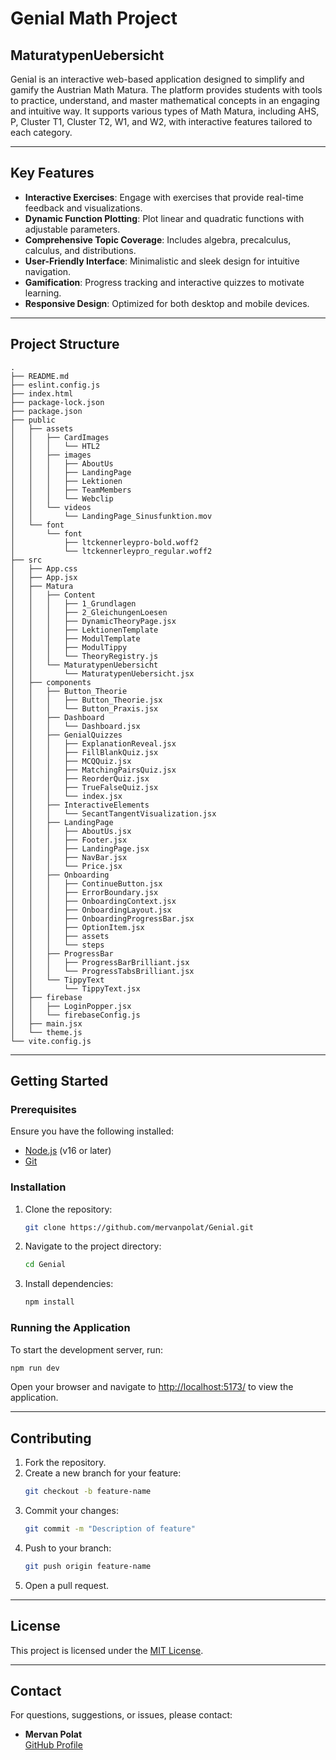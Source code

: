 # Genial Math Project

## MaturatypenUebersicht
Genial is an interactive web-based application designed to simplify and gamify the Austrian Math Matura. The platform provides students with tools to practice, understand, and master mathematical concepts in an engaging and intuitive way. It supports various types of Math Matura, including AHS, P, Cluster T1, Cluster T2, W1, and W2, with interactive features tailored to each category.

---

## Key Features

- **Interactive Exercises**: Engage with exercises that provide real-time feedback and visualizations.
- **Dynamic Function Plotting**: Plot linear and quadratic functions with adjustable parameters.
- **Comprehensive Topic Coverage**: Includes algebra, precalculus, calculus, and distributions.
- **User-Friendly Interface**: Minimalistic and sleek design for intuitive navigation.
- **Gamification**: Progress tracking and interactive quizzes to motivate learning.
- **Responsive Design**: Optimized for both desktop and mobile devices.

---

## Project Structure

```
.
├── README.md
├── eslint.config.js
├── index.html
├── package-lock.json
├── package.json
├── public
│   ├── assets
│   │   ├── CardImages
│   │   │   └── HTL2
│   │   ├── images
│   │   │   ├── AboutUs
│   │   │   ├── LandingPage
│   │   │   ├── Lektionen
│   │   │   ├── TeamMembers
│   │   │   └── Webclip
│   │   └── videos
│   │       └── LandingPage_Sinusfunktion.mov
│   └── font
│       └── font
│           ├── ltckennerleypro-bold.woff2
│           └── ltckennerleypro_regular.woff2
├── src
│   ├── App.css
│   ├── App.jsx
│   ├── Matura
│   │   ├── Content
│   │   │   ├── 1_Grundlagen
│   │   │   ├── 2_GleichungenLoesen
│   │   │   ├── DynamicTheoryPage.jsx
│   │   │   ├── LektionenTemplate
│   │   │   ├── ModulTemplate
│   │   │   ├── ModulTippy
│   │   │   └── TheoryRegistry.js
│   │   └── MaturatypenUebersicht
│   │       └── MaturatypenUebersicht.jsx
│   ├── components
│   │   ├── Button_Theorie
│   │   │   ├── Button_Theorie.jsx
│   │   │   └── Button_Praxis.jsx
│   │   ├── Dashboard
│   │   │   └── Dashboard.jsx
│   │   ├── GenialQuizzes
│   │   │   ├── ExplanationReveal.jsx
│   │   │   ├── FillBlankQuiz.jsx
│   │   │   ├── MCQQuiz.jsx
│   │   │   ├── MatchingPairsQuiz.jsx
│   │   │   ├── ReorderQuiz.jsx
│   │   │   ├── TrueFalseQuiz.jsx
│   │   │   └── index.jsx
│   │   ├── InteractiveElements
│   │   │   └── SecantTangentVisualization.jsx
│   │   ├── LandingPage
│   │   │   ├── AboutUs.jsx
│   │   │   ├── Footer.jsx
│   │   │   ├── LandingPage.jsx
│   │   │   ├── NavBar.jsx
│   │   │   └── Price.jsx
│   │   ├── Onboarding
│   │   │   ├── ContinueButton.jsx
│   │   │   ├── ErrorBoundary.jsx
│   │   │   ├── OnboardingContext.jsx
│   │   │   ├── OnboardingLayout.jsx
│   │   │   ├── OnboardingProgressBar.jsx
│   │   │   ├── OptionItem.jsx
│   │   │   ├── assets
│   │   │   └── steps
│   │   ├── ProgressBar
│   │   │   ├── ProgressBarBrilliant.jsx
│   │   │   └── ProgressTabsBrilliant.jsx
│   │   └── TippyText
│   │       └── TippyText.jsx
│   ├── firebase
│   │   ├── LoginPopper.jsx
│   │   └── firebaseConfig.js
│   ├── main.jsx
│   └── theme.js
└── vite.config.js
```

---

## Getting Started

### Prerequisites

Ensure you have the following installed:
- [Node.js](https://nodejs.org/) (v16 or later)
- [Git](https://git-scm.com/)

### Installation

1. Clone the repository:
   ```bash
   git clone https://github.com/mervanpolat/Genial.git
   ```
2. Navigate to the project directory:
   ```bash
   cd Genial
   ```
3. Install dependencies:
   ```bash
   npm install
   ```

### Running the Application

To start the development server, run:
```bash
npm run dev
```

Open your browser and navigate to [http://localhost:5173/](http://localhost:5173/) to view the application.

---

## Contributing

1. Fork the repository.
2. Create a new branch for your feature:
   ```bash
   git checkout -b feature-name
   ```
3. Commit your changes:
   ```bash
   git commit -m "Description of feature"
   ```
4. Push to your branch:
   ```bash
   git push origin feature-name
   ```
5. Open a pull request.

---

## License

This project is licensed under the [MIT License](LICENSE).

---

## Contact

For questions, suggestions, or issues, please contact:
- **Mervan Polat**  
  [GitHub Profile](https://github.com/mervanpolat)
